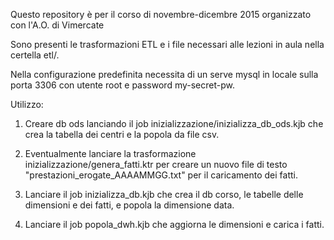 Questo repository è per il corso di novembre-dicembre 2015 organizzato con l'A.O. di Vimercate

Sono presenti le trasformazioni ETL e i file necessari alle lezioni in aula nella certella etl/.

Nella configurazione predefinita necessita di un serve mysql in locale sulla porta 3306 con utente root e password my-secret-pw.

Utilizzo:

1) Creare db ods lanciando il job inizializzazione/inizializza_db_ods.kjb che crea la tabella dei centri e la popola da file csv.

2) Eventualmente lanciare la trasformazione inizializzazione/genera_fatti.ktr per creare un nuovo file di testo "prestazioni_erogate_AAAAMMGG.txt" per il caricamento dei fatti.

3) Lanciare il job inizializza_db.kjb che crea il db corso, le tabelle delle dimensioni e dei fatti, e popola la dimensione data.

4) Lanciare il job popola_dwh.kjb che aggiorna le dimensioni e carica i fatti.

